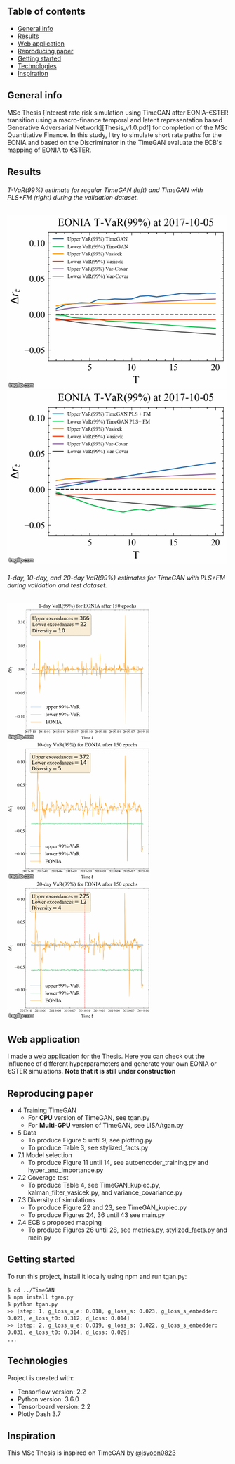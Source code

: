 ## Table of contents
* [General info](#general-info)
* [Results](#results)
* [Web application](#web-application)
* [Reproducing paper](#reproducing-paper)
* [Getting started](#getting-started)
* [Technologies](#technologies)
* [Inspiration](#inspiration)

## General info

MSc Thesis [Interest rate risk simulation using TimeGAN after EONIA-€STER transition using a macro-finance temporal and latent representation based Generative Adversarial Network][Thesis_v1.0.pdf] for completion of the MSc Quantitative Finance. In this study, I try to simulate short rate paths for the EONIA and based on the Discriminator in the TimeGAN evaluate the ECB's mapping of EONIA to €STER.

## Results

###### T-VaR(99%) estimate for regular TimeGAN (left) and TimeGAN with PLS+FM (right) during the validation dataset.

![Normal TimeGAN T VaR](Figures/Normal_TimeGAN_T_VaR.gif) ![TimeGAN with PLS+FM T VaR](Figures/PLS_FM_TimeGAN_T_VaR.gif)

###### 1-day, 10-day, and 20-day VaR(99%) estimates for TimeGAN with PLS+FM during validation and test dataset.

![1 day VaR TimeGAN with PLS+FM](Figures/1_day_VaR_PLS_FM.gif) ![10 day VaR TimeGAN with PLS+FM](Figures/10_day_VaR_PLS_FM.gif) ![20 day VaR TimeGAN with PLS+FM](Figures/20_day_VaR_PLS_FM.gif)

## Web application

I made a [web application](https://timegan-short-rates.herokuapp.com/) for the Thesis. Here you can check out the influence of different hyperparameters and generate your own EONIA or €STER simulations. **Note that it is still under construction**

## Reproducing paper

* 4 Training TimeGAN
  * For **CPU** version of TimeGAN, see tgan.py  
  * For **Multi-GPU** version of TimeGAN, see LISA/tgan.py 
* 5 Data 
  * To produce Figure 5 until 9, see plotting.py  
  * To produce Table 3, see stylized_facts.py
* 7.1 Model selection
  * To produce Figure 11 until 14, see autoencoder_training.py and hyper_and_importance.py
* 7.2 Coverage test
  * To produce Table 4, see TimeGAN_kupiec.py, kalman_filter_vasicek.py, and variance_covariance.py 
* 7.3 Diversity of simulations
  * To produce Figure 22 and 23, see TimeGAN_kupiec.py
  * To produce Figures 24, 36 until 43 see main.py
* 7.4 ECB's proposed mapping
  * To produce Figures 26 until 28, see metrics.py, stylized_facts.py and main.py

## Getting started

To run this project, install it locally using npm and run tgan.py:

```
$ cd ../TimeGAN
$ npm install tgan.py
$ python tgan.py
>> [step: 1, g_loss_u_e: 0.018, g_loss_s: 0.023, g_loss_s_embedder: 0.021, e_loss_t0: 0.312, d_loss: 0.014]
>> [step: 2, g_loss_u_e: 0.019, g_loss_s: 0.022, g_loss_s_embedder: 0.031, e_loss_t0: 0.314, d_loss: 0.029]
...
```

## Technologies

Project is created with:
* Tensorflow version: 2.2
* Python version: 3.6.0
* Tensorboard version: 2.2
* Plotly Dash 3.7

## Inspiration

This MSc Thesis is inspired on TimeGAN by [@jsyoon0823](https://github.com/jsyoon0823/TimeGAN)
